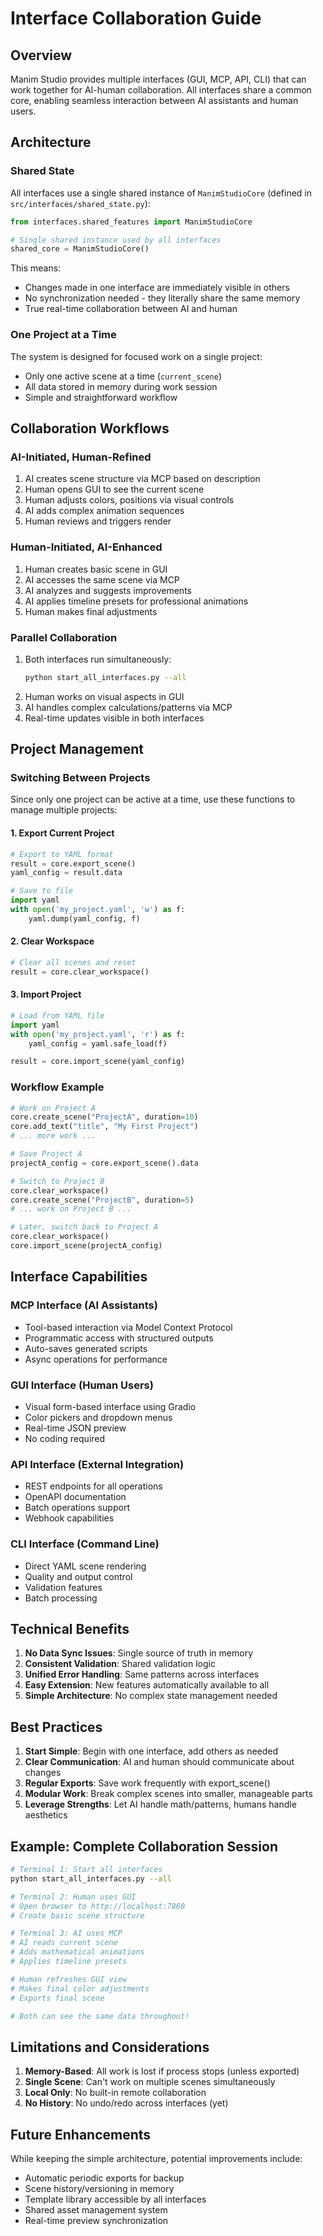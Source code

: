 # Interface Collaboration Guide

## Overview

Manim Studio provides multiple interfaces (GUI, MCP, API, CLI) that can work together for AI-human collaboration. All interfaces share a common core, enabling seamless interaction between AI assistants and human users.

## Architecture

### Shared State
All interfaces use a single shared instance of `ManimStudioCore` (defined in `src/interfaces/shared_state.py`):

```python
from interfaces.shared_features import ManimStudioCore

# Single shared instance used by all interfaces
shared_core = ManimStudioCore()
```

This means:
- Changes made in one interface are immediately visible in others
- No synchronization needed - they literally share the same memory
- True real-time collaboration between AI and human

### One Project at a Time
The system is designed for focused work on a single project:
- Only one active scene at a time (`current_scene`)
- All data stored in memory during work session
- Simple and straightforward workflow

## Collaboration Workflows

### AI-Initiated, Human-Refined
1. AI creates scene structure via MCP based on description
2. Human opens GUI to see the current scene
3. Human adjusts colors, positions via visual controls
4. AI adds complex animation sequences
5. Human reviews and triggers render

### Human-Initiated, AI-Enhanced
1. Human creates basic scene in GUI
2. AI accesses the same scene via MCP
3. AI analyzes and suggests improvements
4. AI applies timeline presets for professional animations
5. Human makes final adjustments

### Parallel Collaboration
1. Both interfaces run simultaneously:
   ```bash
   python start_all_interfaces.py --all
   ```
2. Human works on visual aspects in GUI
3. AI handles complex calculations/patterns via MCP
4. Real-time updates visible in both interfaces

## Project Management

### Switching Between Projects

Since only one project can be active at a time, use these functions to manage multiple projects:

#### 1. Export Current Project
```python
# Export to YAML format
result = core.export_scene()
yaml_config = result.data

# Save to file
import yaml
with open('my_project.yaml', 'w') as f:
    yaml.dump(yaml_config, f)
```

#### 2. Clear Workspace
```python
# Clear all scenes and reset
result = core.clear_workspace()
```

#### 3. Import Project
```python
# Load from YAML file
import yaml
with open('my_project.yaml', 'r') as f:
    yaml_config = yaml.safe_load(f)

result = core.import_scene(yaml_config)
```

### Workflow Example
```python
# Work on Project A
core.create_scene("ProjectA", duration=10)
core.add_text("title", "My First Project")
# ... more work ...

# Save Project A
projectA_config = core.export_scene().data

# Switch to Project B
core.clear_workspace()
core.create_scene("ProjectB", duration=5)
# ... work on Project B ...

# Later, switch back to Project A
core.clear_workspace()
core.import_scene(projectA_config)
```

## Interface Capabilities

### MCP Interface (AI Assistants)
- Tool-based interaction via Model Context Protocol
- Programmatic access with structured outputs
- Auto-saves generated scripts
- Async operations for performance

### GUI Interface (Human Users)
- Visual form-based interface using Gradio
- Color pickers and dropdown menus
- Real-time JSON preview
- No coding required

### API Interface (External Integration)
- REST endpoints for all operations
- OpenAPI documentation
- Batch operations support
- Webhook capabilities

### CLI Interface (Command Line)
- Direct YAML scene rendering
- Quality and output control
- Validation features
- Batch processing

## Technical Benefits

1. **No Data Sync Issues**: Single source of truth in memory
2. **Consistent Validation**: Shared validation logic
3. **Unified Error Handling**: Same patterns across interfaces
4. **Easy Extension**: New features automatically available to all
5. **Simple Architecture**: No complex state management needed

## Best Practices

1. **Start Simple**: Begin with one interface, add others as needed
2. **Clear Communication**: AI and human should communicate about changes
3. **Regular Exports**: Save work frequently with export_scene()
4. **Modular Work**: Break complex scenes into smaller, manageable parts
5. **Leverage Strengths**: Let AI handle math/patterns, humans handle aesthetics

## Example: Complete Collaboration Session

```bash
# Terminal 1: Start all interfaces
python start_all_interfaces.py --all

# Terminal 2: Human uses GUI
# Open browser to http://localhost:7860
# Create basic scene structure

# Terminal 3: AI uses MCP
# AI reads current scene
# Adds mathematical animations
# Applies timeline presets

# Human refreshes GUI view
# Makes final color adjustments
# Exports final scene

# Both can see the same data throughout!
```

## Limitations and Considerations

1. **Memory-Based**: All work is lost if process stops (unless exported)
2. **Single Scene**: Can't work on multiple scenes simultaneously
3. **Local Only**: No built-in remote collaboration
4. **No History**: No undo/redo across interfaces (yet)

## Future Enhancements

While keeping the simple architecture, potential improvements include:
- Automatic periodic exports for backup
- Scene history/versioning in memory
- Template library accessible by all interfaces
- Shared asset management system
- Real-time preview synchronization